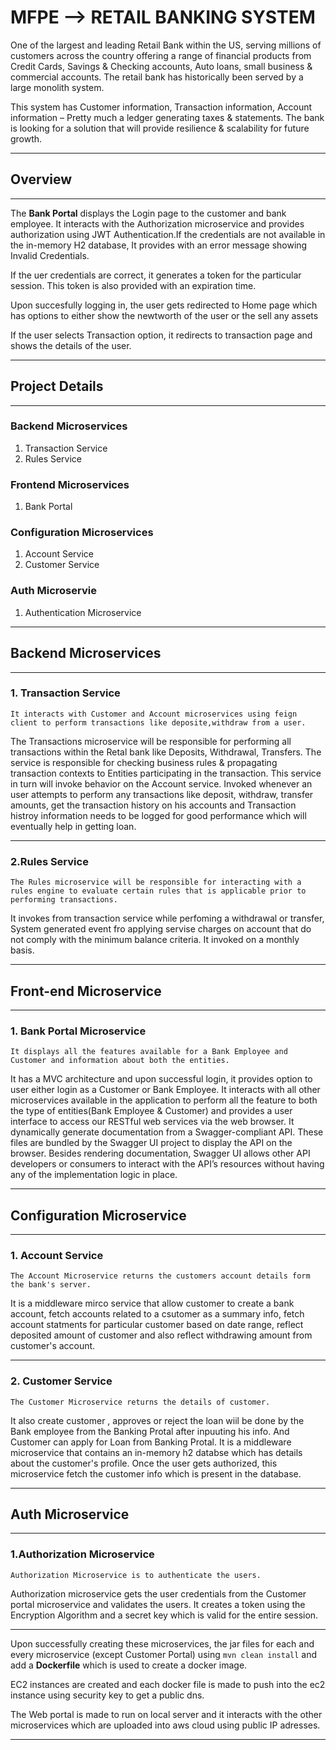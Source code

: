 # MFPE --> RETAIL BANKING SYSTEM

One of the largest and leading Retail Bank within the US, serving millions of customers across the country offering a range of financial products from Credit Cards, Savings & Checking accounts, Auto loans, small business & commercial accounts. The retail bank has historically been served by a large monolith system. 

This system has Customer information, Transaction information, Account information – Pretty much a ledger generating taxes & statements. The bank is looking for a solution that will provide resilience & scalability for future growth.

---

## Overview

---
The __Bank Portal__ displays the Login page to the customer and bank employee. It interacts with the Authorization microservice and provides authorization using JWT Authentication.If the credentials are not available in the in-memory H2 database, It provides with an error message showing Invalid Credentials.

If the uer credentials are correct, it generates a token for the particular session. This token is also provided with an expiration time.

Upon succesfully logging in, the user gets redirected to Home page which has options to either show the newtworth of the user or the sell any assets

If the user selects Transaction option, it redirects to transaction page and shows the details of the user.

---    
## Project Details

---

### Backend Microservices

1. Transaction Service
2. Rules Service

### Frontend Microservices

1. Bank Portal

### Configuration Microservices
   1. Account Service
   2. Customer Service

### Auth Microservie

1. Authentication Microservice

---
## Backend Microservices
---

 ### 1. Transaction Service

    It interacts with Customer and Account microservices using feign client to perform transactions like deposite,withdraw from a user.

The Transactions microservice will be responsible for performing all transactions within the Retal bank like Deposits, Withdrawal, Transfers. The service is responsible for checking business rules & propagating transaction contexts to Entities participating in the transaction. This service in turn will invoke behavior on the Account service.
Invoked whenever an user attempts to perform any transactions like deposit, withdraw,
transfer amounts, get the transaction history on his accounts and Transaction histroy information needs to be logged for good performance which will eventually help in getting loan.

---
 ### 2.Rules Service

    The Rules microservice will be responsible for interacting with a rules engine to evaluate certain rules that is applicable prior to performing transactions.

It invokes from transaction service while perfoming a withdrawal or transfer, System generated event fro applying servise charges on account that do not comply with the minimum balance criteria. It invoked on a monthly basis.

---
## Front-end Microservice
---
### 1. Bank Portal Microservice

    It displays all the features available for a Bank Employee and Customer and information about both the entities.

It has a MVC architecture and upon successful login, it provides option to user either login as a Customer or Bank Employee. It interacts with all other microservices available in the application to perform all the feature to both the type of entities(Bank Employee & Customer) and provides a user interface to access our RESTful web services via the web browser. 
It dynamically generate documentation from a Swagger-compliant API. These files are bundled by the Swagger UI project to display the API on the browser. Besides rendering documentation, Swagger UI allows other API developers or consumers to interact with the API’s resources without having any of the implementation logic in place.

---
## Configuration Microservice
---
 ### 1. Account Service

    The Account Microservice returns the customers account details form the bank's server. 

It is a middleware mirco service that allow customer to create a bank account, fetch accounts related to a csutomer as a summary info, fetch account statments for particular customer based on date range, reflect deposited amount of customer and also reflect withdrawing amount from customer's account.

---
 ### 2. Customer Service

    The Customer Microservice returns the details of customer. 

It also create customer , approves or reject the loan wiil be done by the Bank employee from the Banking Protal after inpuuting his info. And Customer can apply for Loan from Banking Protal.
It is a middleware microservice that contains an in-memory h2 databse which has details about the customer's profile. Once the user gets authorized, this microservice fetch the customer info which is present in the database.


---
## Auth Microservice
---
### 1.Authorization Microservice

    Authorization Microservice is to authenticate the users.

Authorization microservice gets the user credentials from the Customer portal microservice and validates the users. It creates a token using the Encryption Algorithm and a secret key which is valid for the entire session.


***

Upon successfully creating these microservices, the jar files for each and every microservice (except Customer Portal) using `mvn clean install` and add a **Dockerfile** which is used to create a docker image.

EC2 instances are created and each docker file is made to push into the ec2 instance using security key to get a public dns.

The Web portal is made to run on local server and it interacts with the other microservices which are uploaded into aws cloud using public IP adresses.

***
